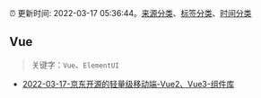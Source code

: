 :alarm_clock: 更新时间: 2022-03-17 05:36:44。[来源分类](../README.md)、[标签分类](../TAGS.md)、[时间分类](../TIMELINE.md)

## Vue


> 关键字：`Vue`、`ElementUI`



- [2022-03-17-京东开源的轻量级移动端-Vue2、Vue3-组件库](https://toutiao.io/k/8rp1seo) 